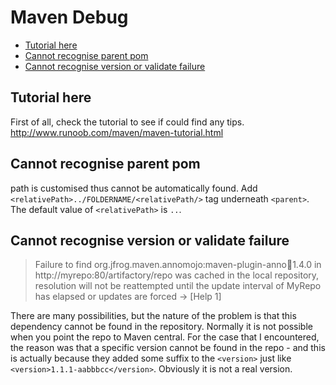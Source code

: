 # Maven Debug
 
- [Tutorial here](#tutorial-here)    
- [Cannot recognise parent pom](#cannot-recognise-parent-pom)   
- [Cannot recognise version or validate failure](#cannot-recognise-version-or-validate-failure)

## Tutorial here
First of all, check the tutorial to see if could find any tips.
http://www.runoob.com/maven/maven-tutorial.html

## Cannot recognise parent pom
path is customised thus cannot be automatically found. Add ```<relativePath>../FOLDERNAME/<relativePath/>``` tag underneath ```<parent>```.
The default value of ```<relativePath>``` is ```..```.

## Cannot recognise version or validate failure
>Failure to find org.jfrog.maven.annomojo:maven-plugin-anno:jar:1.4.0 in http://myrepo:80/artifactory/repo was cached in the local repository, resolution will not be reattempted until the update interval of MyRepo has elapsed or updates are forced -> [Help 1]

There are many possibilities, but the nature of the problem is that this dependency cannot be found in the repository. Normally it is not possible when you point the repo to Maven central. For the case that I encountered, the reason was that a specific version cannot be found in the repo - and this is actually because they added some suffix to the ```<version>``` just like ```<version>1.1.1-aabbbcc</version>```. Obviously it is not a real version.